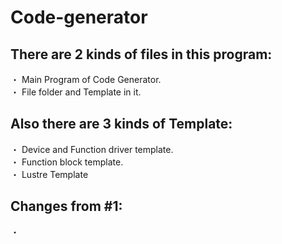 # Code-generator
## There are 2 kinds of files in this program:
・ Main Program of Code Generator. <br />
・ File folder and Template in it. <br />

## Also there are 3 kinds of Template:
・ Device and Function driver template. <br />
・ Function block template. <br />
・ Lustre Template

## Changes from #1:
・ <br />
